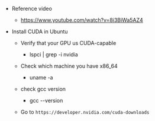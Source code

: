 * Reference video
  * https://www.youtube.com/watch?v=8i3BiWa5AZ4
  
* Install CUDA in Ubuntu
  * Verify that your GPU us CUDA-capable
    * lspci | grep -i nvidia
  * Check which machine you have x86_64
    * uname -a
  * check gcc version
    * gcc --version

  * Go to `https://developer.nvidia.com/cuda-downloads` 
